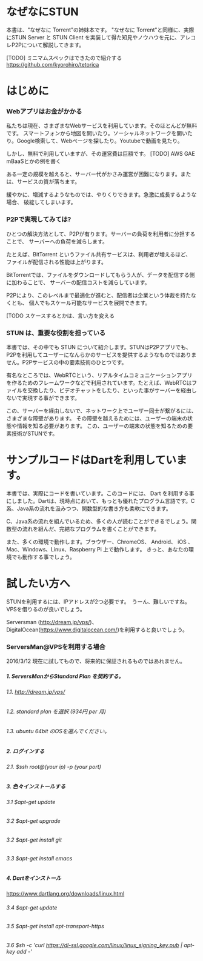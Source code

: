 # なぜなにSTUN 

本書は、"なぜなに Torrent"の姉妹本です。
"なぜなに Torrent"と同様に、実際にSTUN Server と STUN Client を実装して得た知見やノウハウを元に、アレコレP2Pについて解説してきます。

[TODO] ミニマムスペックはできたので紹介する
https://github.com/kyorohiro/tetorica


# はじめに

### Webアプリはお金がかかる
私たちは現在、さまざまなWebサービスを利用しています。そのほとんどが無料です。
スマートフォンから地図を開いたり。ソーシャルネットワークを開いたり。Google検索して、Webページを探したり。Youtubeで動画を見たり。

しかし、無料で利用していますが、その運営費は巨額です。
[TODO] AWS GAE mBaaSとかの例を書く


ある一定の規模を越えると、サーバー代がかさみ運営が困難になります。または、サービスの質が落ちます。

緩やかに、増減するようなものでは、やりくりできます。急激に成長するような場合、
破綻してしまいます。


### P2Pで実現してみては?

ひとつの解決方法として、P2Pが有ります。サーバーの負荷を利用者に分担することで、
サーバーへの負荷を減らします。

たとえば、BitTorrent というファイル共有サービスは、利用者が増えるほど、
ファイルが配信される性能は上がります。

BitTorrentでは、ファイルをダウンロードしてもらう人が、データを配信する側に加わることで、
サーバーの配信コストを減らしています。

P2Pにより、このレベルまで最適化が進むと、配信者は企業という体裁を持たなくとも、
個人でもスケール可能なサービスを展開できます。

[TODO スケースするとかは、言い方を変える



### STUN は、重要な役割を担っている

本書では、その中でも STUN について紹介します。STUNはP2Pアプリでも、P2Pを利用してユーザーになんらかのサービスを提供するようなものではありません。P2Pサービスの中の要素技術のひとつです。

有名なところでは、WebRTCという、リアルタイムコミュニケーションアプリを作るためのフレームワークなどで利用されています。たとえば、WebRTCはファイルを交換したり、ビデオチャットをしたり、といった事がサーバーを経由しないで実現する事ができます。

この、サーバーを経由しないで、ネットワーク上でユーザー同士が繋がるには、さまざまな障壁があります。
その障壁を越えるためには、ユーザーの端末の状態や情報を知る必要があります。
この、ユーザーの端末の状態を知るための要素技術がSTUNです。


# サンプルコードはDartを利用しています。

本書では、実際にコードを書いています。このコードには、 Dart を利用する事にしました。Dartは、現時点において、もっとも優れたプログラム言語です。C系、Java系の流れを汲みつつ、関数型的な書き方も柔軟にできます。

C、Java系の流れを組んでいるため、多くの人が読むことができるでしょう。関数型の流れを組んだ、完結なプログラムを書くことができます。

また、多くの環境で動作します。ブラウザー、ChromeOS、 Android、 iOS 、 Mac、Windows、Linux、Raspberry Pi 上で動作します。
きっと、あなたの環境でも動作する事でしょう。


# 試したい方へ

STUNを利用するには、IPアドレスが2つ必要です。　うーん、難しいですね。
VPSを借りるのが良いでしょう。

Serversman (http://dream.jp/vps/)、DigitalOcean(https://www.digitalocean.com/)を利用すると良いでしょう。


### ServersMan@VPSを利用する場合

2016/3/12 現在に試してもので、将来的に保証されるものではあれません。

##### 1. ServersManからStandard Plan を契約する。
###### 1.1. http://dream.jp/vps/
###### 1.2. standard plan を選択 (934円 per 月)
###### 1.3. ubuntu 64bit のOSを選んでください。 
##### 2. ログインする
###### 2.1. $ssh root@(your ip) -p (your port)
##### 3. 色々インストールする
###### 3.1 $apt-get update
###### 3.2 $apt-get upgrade
###### 3.2 $apt-get install git
###### 3.3 $apt-get install emacs
##### 4. Dartをインストール
https://www.dartlang.org/downloads/linux.html
###### 3.4 $apt-get update
###### 3.5 $apt-get install apt-transport-https
###### 3.6 $sh -c 'curl https://dl-ssl.google.com/linux/linux_signing_key.pub | apt-key add -'







